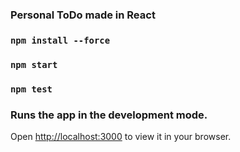 ### 
### Personal ToDo made in React
### `npm install --force`
### `npm start`
### `npm test`

### Runs the app in the development mode.
Open [http://localhost:3000](http://localhost:3000) to view it in your browser.